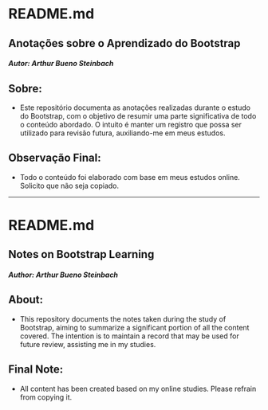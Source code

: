 # README.md

## Anotações sobre o Aprendizado do Bootstrap
##### Autor: Arthur Bueno Steinbach

## Sobre:
- Este repositório documenta as anotações realizadas durante o estudo do Bootstrap, com o objetivo de resumir uma parte significativa de todo o conteúdo abordado. O intuito é manter um registro que possa ser utilizado para revisão futura, auxiliando-me em meus estudos.

## Observação Final:
- Todo o conteúdo foi elaborado com base em meus estudos online. Solicito que não seja copiado.

---

# README.md

## Notes on Bootstrap Learning
##### Author: Arthur Bueno Steinbach

## About:
- This repository documents the notes taken during the study of Bootstrap, aiming to summarize a significant portion of all the content covered. The intention is to maintain a record that may be used for future review, assisting me in my studies.

## Final Note:
- All content has been created based on my online studies. Please refrain from copying it.
